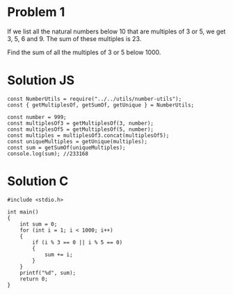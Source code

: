 # Problem 1

If we list all the natural numbers below 10 that are multiples of 3 or 5, we get 3, 5, 6 and 9. The sum of these multiples is 23.

Find the sum of all the multiples of 3 or 5 below 1000.

# Solution JS

```
const NumberUtils = require("../../utils/number-utils");
const { getMultiplesOf, getSumOf, getUnique } = NumberUtils;

const number = 999;
const multiplesOf3 = getMultiplesOf(3, number);
const multiplesOf5 = getMultiplesOf(5, number);
const multiples = multiplesOf3.concat(multiplesOf5);
const uniqueMultiples = getUnique(multiples);
const sum = getSumOf(uniqueMultiples);
console.log(sum); //233168
```

# Solution C

```
#include <stdio.h>

int main()
{
    int sum = 0;
    for (int i = 1; i < 1000; i++)
    {
        if (i % 3 == 0 || i % 5 == 0)
        {
            sum += i;
        }
    }
    printf("%d", sum);
    return 0;
}

```